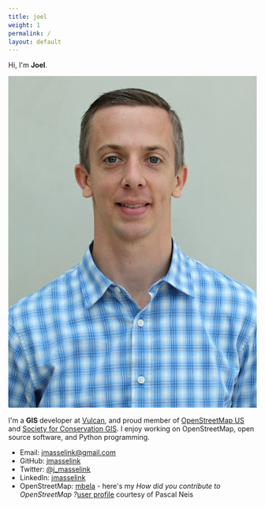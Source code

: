 ```yaml
---
title: joel
weight: 1
permalink: /
layout: default
---
```


Hi, I'm **Joel**.

![joelm](/images/Masselink-edit.jpg)

I'm a **GIS** developer at [Vulcan](http://www.vulcan.com), and proud member of [OpenStreetMap US](http://cugos.org) and [Society for Conservation GIS](http://scgis.org). I enjoy working on OpenStreetMap, open source software, and Python programming.

* Email: [jmasselink@gmail.com](mailto:christyheaton@gmail.com)
* GitHub: [jmasselink](http://github.com/jmasselink)
* Twitter: [@j_masselink](http://twitter.com/j_masselink)
* LinkedIn: [jmasselink](https://www.linkedin.com/in/jmasselink)
* OpenStreetMap: [mbela](http://www.openstreetmap.org/user/mbela) - here's my *How did you contribute to OpenStreetMap ?*[user profile](http://hdyc.neis-one.org/?mbela) courtesy of Pascal Neis
